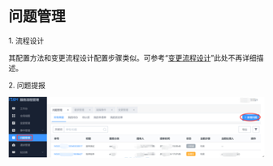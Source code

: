 # 问题管理

1\. 流程设计

其配置方法和变更流程设计配置步骤类似。可参考“[变更流程设计](./change_manage.md#变更流程设计)”此处不再详细描述。

2\. 问题提报

![-w2020](../assets/81.gif)
